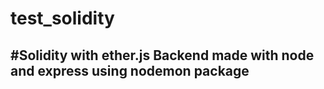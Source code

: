 # test_solidity
#Solidity with ether.js
Backend made with node and express using nodemon package
------------------------------------------------------------------------
